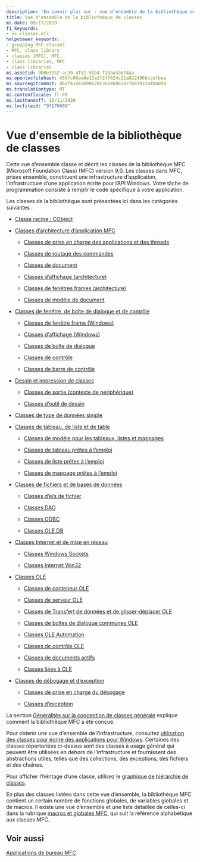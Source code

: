 ```yaml
---
description: 'En savoir plus sur : vue d’ensemble de la bibliothèque de classes'
title: Vue d'ensemble de la bibliothèque de classes
ms.date: 09/17/2019
f1_keywords:
- vc.classes.mfc
helpviewer_keywords:
- grouping MFC classes
- MFC, class library
- classes [MFC], MFC
- class libraries, MFC
- class libraries
ms.assetid: 9b0e3152-ac39-4f52-91b4-f20aa3a674aa
ms.openlocfilehash: 458fc06aa8e13a2f2f7024c11a822496bccefbea
ms.sourcegitcommit: d6af41e42699628c3e2e6063ec7b03931a49a098
ms.translationtype: MT
ms.contentlocale: fr-FR
ms.lasthandoff: 12/11/2020
ms.locfileid: "97176689"
---
```

# <a name="class-library-overview"></a>Vue d'ensemble de la bibliothèque de classes

Cette vue d’ensemble classe et décrit les classes de la bibliothèque MFC (Microsoft Foundation Class) (MFC) version 9,0. Les classes dans MFC, prises ensemble, constituent une infrastructure d’application, l’infrastructure d’une application écrite pour l’API Windows. Votre tâche de programmation consiste à remplir le code spécifique à votre application.

Les classes de la bibliothèque sont présentées ici dans les catégories suivantes :

- [Classe racine : CObject](root-class-cobject.md)

- [Classes d’architecture d’application MFC](mfc-application-architecture-classes.md)

  - [Classes de prise en charge des applications et des threads](application-and-thread-support-classes.md)

  - [Classes de routage des commandes](command-routing-classes.md)

  - [Classes de document](document-classes.md)

  - [Classes d’affichage (architecture)](view-classes-architecture.md)

  - [Classes de fenêtres frames (architecture)](frame-window-classes-architecture.md)

  - [Classes de modèle de document](document-template-classes.md)

- [Classes de fenêtre, de boîte de dialogue et de contrôle](window-dialog-and-control-classes.md)

  - [Classes de fenêtre frame (Windows)](frame-window-classes-windows.md)

  - [Classes d’affichage (Windows)](view-classes-windows.md)

  - [Classes de boîte de dialogue](dialog-box-classes.md)

  - [Classes de contrôle](control-classes.md)

  - [Classes de barre de contrôle](control-bar-classes.md)

- [Dessin et impression de classes](drawing-and-printing-classes.md)

  - [Classes de sortie (contexte de périphérique)](output-device-context-classes.md)

  - [Classes d’outil de dessin](drawing-tool-classes.md)

- [Classes de type de données simple](simple-data-type-classes.md)

- [Classes de tableau, de liste et de table](array-list-and-map-classes.md)

  - [Classes de modèle pour les tableaux, listes et mappages](template-classes-for-arrays-lists-and-maps.md)

  - [Classes de tableau prêtes à l’emploi](ready-to-use-array-classes.md)

  - [Classes de liste prêtes à l’emploi](ready-to-use-list-classes.md)

  - [Classes de mappage prêtes à l’emploi](ready-to-use-map-classes.md)

- [Classes de fichiers et de bases de données](file-and-database-classes.md)

  - [Classes d’e/s de fichier](file-i-o-classes.md)

  - [Classes DAO](dao-classes.md)

  - [Classes ODBC](odbc-classes.md)

  - [Classes OLE DB](ole-db-classes.md)

- [Classes Internet et de mise en réseau](internet-and-networking-classes.md)

  - [Classes Windows Sockets](windows-sockets-classes.md)

  - [Classes Internet Win32](win32-internet-classes.md)

- [Classes OLE](ole-classes.md)

  - [Classes de conteneur OLE](ole-container-classes.md)

  - [Classes de serveur OLE](ole-server-classes.md)

  - [Classes de Transfert de données et de glisser-déplacer OLE](ole-drag-and-drop-and-data-transfer-classes.md)

  - [Classes de boîtes de dialogue communes OLE](ole-common-dialog-classes.md)

  - [Classes OLE Automation](ole-automation-classes.md)

  - [Classes de contrôle OLE](ole-control-classes.md)

  - [Classes de documents actifs](active-document-classes.md)

  - [Classes liées à OLE](ole-related-classes.md)

- [Classes de débogage et d’exception](debugging-and-exception-classes.md)

  - [Classes de prise en charge du débogage](debugging-support-classes.md)

  - [Classes d’exception](exception-classes.md)

La section [Généralités sur la conception de classes générale](general-class-design-philosophy.md) explique comment la bibliothèque MFC a été conçue.

Pour obtenir une vue d’ensemble de l’infrastructure, consultez [utilisation des classes pour écrire des applications pour Windows](using-the-classes-to-write-applications-for-windows.md). Certaines des classes répertoriées ci-dessus sont des classes à usage général qui peuvent être utilisées en dehors de l’infrastructure et fournissent des abstractions utiles, telles que des collections, des exceptions, des fichiers et des chaînes.

Pour afficher l’héritage d’une classe, utilisez le [graphique de hiérarchie de classes](hierarchy-chart.md).

En plus des classes listées dans cette vue d’ensemble, la bibliothèque MFC contient un certain nombre de fonctions globales, de variables globales et de macros. Il existe une vue d’ensemble et une liste détaillée de celles-ci dans la rubrique [macros et globales MFC](reference/mfc-macros-and-globals.md), qui suit la référence alphabétique aux classes MFC.

## <a name="see-also"></a>Voir aussi

[Applications de bureau MFC](mfc-desktop-applications.md)
